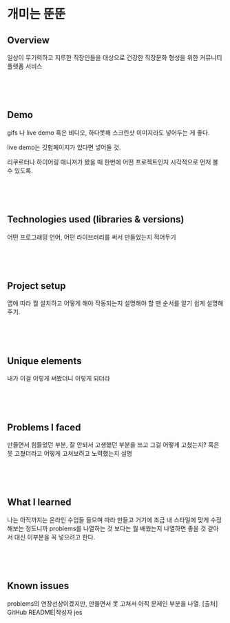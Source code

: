 # 개미는 뚠뚠


## Overview

일상이 무기력하고 지루한 직장인들을 대상으로 건강한 직장문화 형성을 위한 커뮤니티 플랫폼 서비스 

​

​

## Demo

gifs 나 live demo 혹은 비디오, 하다못해 스크린샷 이미지라도 넣어두는 게 좋다. 

live demo는 깃헙페이지가 있다면 넣어둘 것.

리쿠르터나 하이어링 매니져가 봤을 때 한번에 어떤 프로젝트인지 시각적으로 먼저 볼 수 있도록.

​

​

## Technologies used (libraries & versions)

어떤 프로그래밍 언어, 어떤 라이브러리를 써서 만들었는지 적어두기

​

​

## Project setup

앱에 따라 뭘 설치하고 어떻게 해야 작동되는지 설명해야 할 땐 순서를 알기 쉽게 설명해주기.

​

​

## Unique elements

내가 이걸 이렇게 써봤더니 이렇게 되더라

​

​

## Problems I faced

만들면서 힘들었던 부분, 잘 안되서 고생했던 부분을 쓰고 그걸 어떻게 고쳤는지? 혹은 못 고쳤더라고 어떻게 고쳐보려고 노력했는지 설명

​

​

## What I learned

나는 아직까지는 온라인 수업들 들으며 따라 만들고 거기에 조금 내 스타일에 맞게 수정해보는 정도니까 problems를 나열하는 것 보다는 뭘 배웠는지 나열하면 좋을 것 같아서 대신 이부분을 꼭 넣으려고 한다.

​

​

## Known issues

problems의 연장선상이겠지만, 만들면서 못 고쳐서 아직 문제인 부분을 나열.
[출처] GitHub README|작성자 jes
